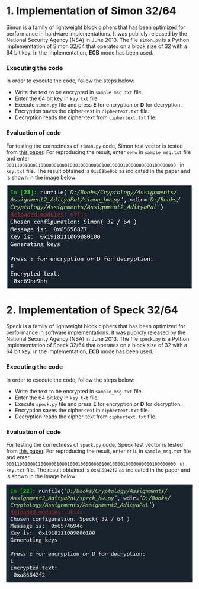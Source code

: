 # 1. Implementation of Simon 32/64

Simon is a family of lightweight block ciphers that has been optimized for performance in hardware implementations. It was publicly released by the National Security Agency (NSA) in June 2013. The file `simon.py` is a Python implememtation of Simon 32/64 that operates on a block size of 32 with a 64 bit key. In the implementation, __ECB__ mode has been used. 

### Executing the code

In order to execute the code, follow the steps below:
- Write the text to be encrypted in `sample_msg.txt` file.
- Enter the 64 bit key in `key.txt` file.
- Execute `simon.py` file and press __E__ for encryption or __D__ for decryption.
- Encryption saves the cipher-text in `ciphertext.txt` file.
- Decryption reads the cipher-text from `ciphertext.txt` file.
   
### Evaluation of code

For testing the correctness of `simon.py` code, Simon test vector is tested from [this paper](https://eprint.iacr.org/2013/404.pdf). For reproducing the result, enter `eehw` in `sample_msg.txt` file and enter `0001100100011000000100010001000000001001000010000000000100000000
` in `key.txt` file. The result obtained is `0xc69be9bb` as indicated in the paper and is shown in the image below:

<p align="center">
  <img src="./image/simon.png" alt="Executing simon.py with Simon test vector"/>
</p>


# 2. Implementation of Speck 32/64

Speck is a family of lightweight block ciphers that has been optimized for performance in software implementations. It was publicly released by the National Security Agency (NSA) in June 2013. The file `speck.py` is a Python implememtation of Speck 32/64 that operates on a block size of 32 with a 64 bit key. In the implementation, __ECB__ mode has been used. 

### Executing the code

In order to execute the code, follow the steps below:
- Write the text to be encrypted in `sample_msg.txt` file.
- Enter the 64 bit key in `key.txt` file.
- Execute `speck.py` file and press __E__ for encryption or __D__ for decryption.
- Encryption saves the cipher-text in `ciphertext.txt` file.
- Decryption reads the cipher-text from `ciphertext.txt` file.
   
### Evaluation of code

For testing the correctness of `speck.py` code, Speck test vector is tested from [this paper](https://eprint.iacr.org/2013/404.pdf). For reproducing the result, enter `etiL` in `sample_msg.txt` file and enter `0001100100011000000100010001000000001001000010000000000100000000
` in `key.txt` file. The result obtained is `0xa86842f2` as indicated in the paper and is shown in the image below:

<p align="center">
  <img src="./image/speck.png" alt="Executing speck.py with Speck test vector"/>
</p> 